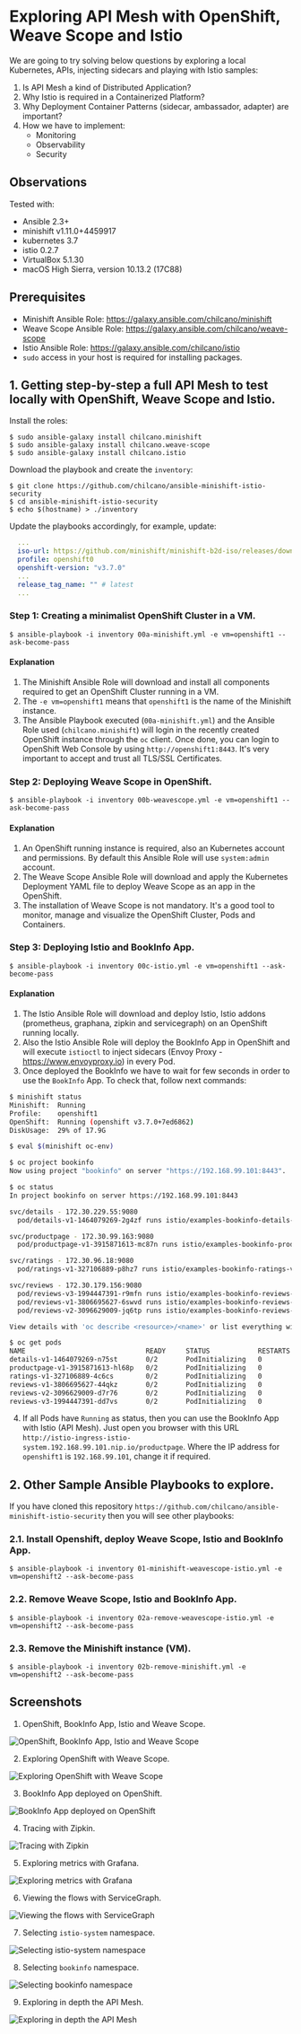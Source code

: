 # Exploring API Mesh with OpenShift, Weave Scope and Istio

We are going to try solving below questions by exploring a local Kubernetes, APIs, injecting sidecars and playing with Istio samples:

1. Is API Mesh a kind of Distributed Application?
2. Why Istio is required in a Containerized Platform?
3. Why Deployment Container Patterns (sidecar, ambassador, adapter) are important?
4. How we have to implement:  
   * Monitoring
   * Observability
   * Security  

## Observations

Tested with:

- Ansible 2.3+
- minishift v1.11.0+4459917
- kubernetes 3.7
- istio 0.2.7
- VirtualBox 5.1.30
- macOS High Sierra, version 10.13.2 (17C88)

## Prerequisites

- Minishift Ansible Role: https://galaxy.ansible.com/chilcano/minishift
- Weave Scope Ansible Role: https://galaxy.ansible.com/chilcano/weave-scope
- Istio Ansible Role: https://galaxy.ansible.com/chilcano/istio
- `sudo` access in your host is required for installing packages.

## 1. Getting step-by-step a full API Mesh to test locally with OpenShift, Weave Scope and Istio.

Install the roles:
```
$ sudo ansible-galaxy install chilcano.minishift
$ sudo ansible-galaxy install chilcano.weave-scope
$ sudo ansible-galaxy install chilcano.istio
```

Download the playbook and create the `inventory`:
```
$ git clone https://github.com/chilcano/ansible-minishift-istio-security
$ cd ansible-minishift-istio-security
$ echo $(hostname) > ./inventory
```

Update the playbooks accordingly, for example, update:
```yaml
  ...
  iso-url: https://github.com/minishift/minishift-b2d-iso/releases/download/v1.2.0/minishift-b2d.iso
  profile: openshift0
  openshift-version: "v3.7.0"
  ...
  release_tag_name: "" # latest
  ...
```

### Step 1: Creating a minimalist OpenShift Cluster in a VM.

```
$ ansible-playbook -i inventory 00a-minishift.yml -e vm=openshift1 --ask-become-pass
```

#### Explanation

1. The Minishift Ansible Role will download and install all components required to get an OpenShift Cluster running in a VM.
2. The `-e vm=openshift1` means that `openshift1` is the name of the Minishift instance.
3. The Ansible Playbook executed (`00a-minishift.yml`) and the Ansible Role used (`chilcano.minishift`) will login in the recently created OpenShift instance through the `oc` client. Once done, you can login to OpenShift Web Console by using `http://openshift1:8443`. It's very important to accept and trust all TLS/SSL Certificates.

### Step 2: Deploying Weave Scope in OpenShift.

```
$ ansible-playbook -i inventory 00b-weavescope.yml -e vm=openshift1 --ask-become-pass
```

#### Explanation

1. An OpenShift running instance is required, also an Kubernetes account and permissions. By default this Ansible Role will use `system:admin` account.
2. The Weave Scope Ansible Role will download and apply the Kubernetes Deployment YAML file to deploy Weave Scope as an app in the OpenShift.
3. The installation of Weave Scope is not mandatory. It's a good tool to monitor, manage and visualize the OpenShift Cluster, Pods and Containers.

### Step 3: Deploying Istio and BookInfo App.

```
$ ansible-playbook -i inventory 00c-istio.yml -e vm=openshift1 --ask-become-pass
```


#### Explanation

1. The Istio Ansible Role will download and deploy Istio, Istio addons (prometheus, graphana, zipkin and servicegraph) on an OpenShift running locally.
2. Also the Istio Ansible Role will deploy the BookInfo App in OpenShift and will execute `istioctl` to inject sidecars (Envoy Proxy - https://www.envoyproxy.io) in every Pod.
3. Once deployed the BookInfo we have to wait for few seconds in order to use the `BookInfo` App. To check that, follow next commands:

```sh
$ minishift status
Minishift:  Running
Profile:    openshift1
OpenShift:  Running (openshift v3.7.0+7ed6862)
DiskUsage:  29% of 17.9G

$ eval $(minishift oc-env)

$ oc project bookinfo
Now using project "bookinfo" on server "https://192.168.99.101:8443".

$ oc status
In project bookinfo on server https://192.168.99.101:8443

svc/details - 172.30.229.55:9080
  pod/details-v1-1464079269-2g4zf runs istio/examples-bookinfo-details-v1:0.2.3, docker.io/istio/proxy_debug:0.2.7

svc/productpage - 172.30.99.163:9080
  pod/productpage-v1-3915871613-mc87n runs istio/examples-bookinfo-productpage-v1:0.2.3, docker.io/istio/proxy_debug:0.2.7

svc/ratings - 172.30.96.18:9080
  pod/ratings-v1-327106889-p8hz7 runs istio/examples-bookinfo-ratings-v1:0.2.3, docker.io/istio/proxy_debug:0.2.7

svc/reviews - 172.30.179.156:9080
  pod/reviews-v3-1994447391-r9mfn runs istio/examples-bookinfo-reviews-v3:0.2.3, docker.io/istio/proxy_debug:0.2.7
  pod/reviews-v1-3806695627-6swvd runs istio/examples-bookinfo-reviews-v1:0.2.3, docker.io/istio/proxy_debug:0.2.7
  pod/reviews-v2-3096629009-jq6tp runs istio/examples-bookinfo-reviews-v2:0.2.3, docker.io/istio/proxy_debug:0.2.7

View details with 'oc describe <resource>/<name>' or list everything with 'oc get all'.

$ oc get pods
NAME                              READY     STATUS            RESTARTS   AGE
details-v1-1464079269-n75st       0/2       PodInitializing   0          7m
productpage-v1-3915871613-hl68p   0/2       PodInitializing   0          7m
ratings-v1-327106889-4c6cs        0/2       PodInitializing   0          7m
reviews-v1-3806695627-44qkz       0/2       PodInitializing   0          7m
reviews-v2-3096629009-d7r76       0/2       PodInitializing   0          7m
reviews-v3-1994447391-dd7vs       0/2       PodInitializing   0          7m
```

4. If all Pods have `Running` as status, then you can use the BookInfo App with Istio (API Mesh). Just open you browser with this URL `http://istio-ingress-istio-system.192.168.99.101.nip.io/productpage`. Where the IP address for `openshift1` is `192.168.99.101`, change it if required.

## 2. Other Sample Ansible Playbooks to explore.

If you have cloned this repository `https://github.com/chilcano/ansible-minishift-istio-security` then you will see other playbooks:

### 2.1. Install Openshift, deploy Weave Scope, Istio and BookInfo App.
```
$ ansible-playbook -i inventory 01-minishift-weavescope-istio.yml -e vm=openshift2 --ask-become-pass
```

### 2.2. Remove Weave Scope, Istio and BookInfo App.
```
$ ansible-playbook -i inventory 02a-remove-weavescope-istio.yml -e vm=openshift2 --ask-become-pass
```

### 2.3. Remove the Minishift instance (VM).
```
$ ansible-playbook -i inventory 02b-remove-minishift.yml -e vm=openshift2 --ask-become-pass
```

## Screenshots

1. OpenShift, BookInfo App, Istio and Weave Scope.

![OpenShift, BookInfo App, Istio and Weave Scope](https://github.com/chilcano/ansible-minishift-istio-security/blob/master/imgs/api-mesh-security-1-openshift.png "OpenShift, BookInfo App, Istio and Weave Scope")

2. Exploring OpenShift with Weave Scope.

![Exploring OpenShift with Weave Scope](https://github.com/chilcano/ansible-minishift-istio-security/blob/master/imgs/api-mesh-security-2-weave-scope.png "Exploring OpenShift with Weave Scope")

3. BookInfo App deployed on OpenShift.

![BookInfo App deployed on OpenShift](https://github.com/chilcano/ansible-minishift-istio-security/blob/master/imgs/api-mesh-security-3-istio-bookinfo-app.png "BookInfo App deployed on OpenShift")

4. Tracing with Zipkin.

![Tracing with Zipkin](https://github.com/chilcano/ansible-minishift-istio-security/blob/master/imgs/api-mesh-security-4-istio-zipkin.png "Tracing with Zipkin")

5. Exploring metrics with Grafana.

![Exploring metrics with Grafana](https://github.com/chilcano/ansible-minishift-istio-security/blob/master/imgs/api-mesh-security-5-istio-grafana.png "Exploring metrics with Grafana")

6. Viewing the flows with ServiceGraph.

![Viewing the flows with ServiceGraph](https://github.com/chilcano/ansible-minishift-istio-security/blob/master/imgs/api-mesh-security-6-istio-servicegraph.png "Viewing the flows with ServiceGraph")

7. Selecting `istio-system` namespace.

![Selecting istio-system namespace](https://github.com/chilcano/ansible-minishift-istio-security/blob/master/imgs/api-mesh-security-7-weave-scope-istio-system.png "Selecting istio-system namespace")

8. Selecting `bookinfo` namespace.

![Selecting bookinfo namespace](https://github.com/chilcano/ansible-minishift-istio-security/blob/master/imgs/api-mesh-security-8-weave-scope-bookinfo.png "Selecting bookinfo namespace")

9. Exploring in depth the API Mesh.

![Exploring in depth the API Mesh](https://github.com/chilcano/ansible-minishift-istio-security/blob/master/imgs/api-mesh-security-9-weave-scope-bookinfo-mesh.png "Exploring in depth the API Mesh")
